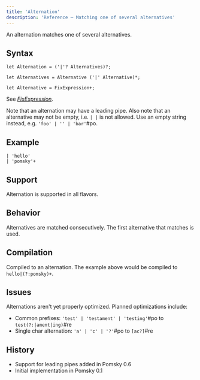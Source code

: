 ```yaml
---
title: 'Alternation'
description: 'Reference – Matching one of several alternatives'
---
```


An alternation matches one of several alternatives.

## Syntax

```pomsky
let Alternation = ('|'? Alternatives)?;

let Alternatives = Alternative ('|' Alternative)*;

let Alternative = FixExpression+;
```

See _[FixExpression](/docs/reference/grammar/#fixexpression)_.

Note that an alternation may have a leading pipe. Also note that an alternative may not be empty,
i.e. `| |` is not allowed. Use an empty string instead, e.g. `'foo' | '' | 'bar'`#po.

## Example

```pomsky
| 'hello'
| 'pomsky'+
```

## Support

Alternation is supported in all flavors.

## Behavior

Alternatives are matched consecutively. The first alternative that matches is used.

## Compilation

Compiled to an alternation. The example above would be compiled to `hello|(?:pomsky)+`.

## Issues

Alternations aren't yet properly optimized. Planned optimizations include:

- Common prefixes: `'test' | 'testament' | 'testing'`#po to
  `test(?:|ament|ing)`#re
- Single char alternation: `'a' | 'c' | '?'`#po to `[ac?]`#re

## History

- Support for leading pipes added in Pomsky 0.6
- Initial implementation in Pomsky 0.1
